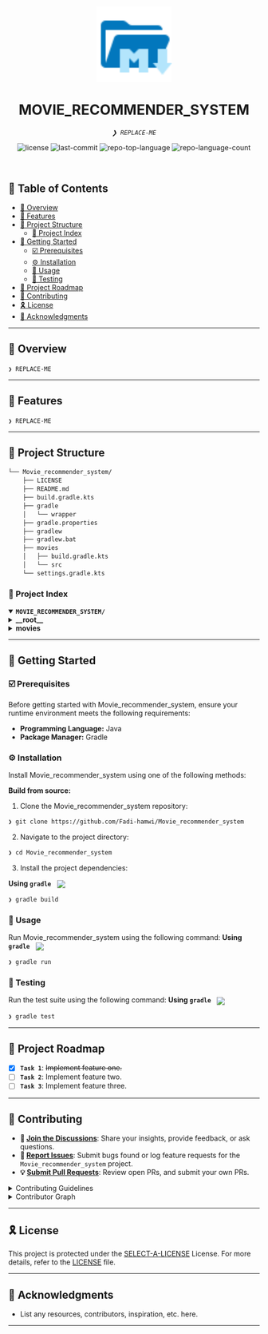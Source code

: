 <p align="center">
    <img src="https://raw.githubusercontent.com/PKief/vscode-material-icon-theme/ec559a9f6bfd399b82bb44393651661b08aaf7ba/icons/folder-markdown-open.svg" align="center" width="30%">
</p>
<p align="center"><h1 align="center">MOVIE_RECOMMENDER_SYSTEM</h1></p>
<p align="center">
	<em><code>❯ REPLACE-ME</code></em>
</p>
<p align="center">
	<img src="https://img.shields.io/github/license/Fadi-hamwi/Movie_recommender_system?style=default&logo=opensourceinitiative&logoColor=white&color=0080ff" alt="license">
	<img src="https://img.shields.io/github/last-commit/Fadi-hamwi/Movie_recommender_system?style=default&logo=git&logoColor=white&color=0080ff" alt="last-commit">
	<img src="https://img.shields.io/github/languages/top/Fadi-hamwi/Movie_recommender_system?style=default&color=0080ff" alt="repo-top-language">
	<img src="https://img.shields.io/github/languages/count/Fadi-hamwi/Movie_recommender_system?style=default&color=0080ff" alt="repo-language-count">
</p>
<p align="center"><!-- default option, no dependency badges. -->
</p>
<p align="center">
	<!-- default option, no dependency badges. -->
</p>
<br>

## 🔗 Table of Contents

- [📍 Overview](#-overview)
- [👾 Features](#-features)
- [📁 Project Structure](#-project-structure)
  - [📂 Project Index](#-project-index)
- [🚀 Getting Started](#-getting-started)
  - [☑️ Prerequisites](#-prerequisites)
  - [⚙️ Installation](#-installation)
  - [🤖 Usage](#🤖-usage)
  - [🧪 Testing](#🧪-testing)
- [📌 Project Roadmap](#-project-roadmap)
- [🔰 Contributing](#-contributing)
- [🎗 License](#-license)
- [🙌 Acknowledgments](#-acknowledgments)

---

## 📍 Overview

<code>❯ REPLACE-ME</code>

---

## 👾 Features

<code>❯ REPLACE-ME</code>

---

## 📁 Project Structure

```sh
└── Movie_recommender_system/
    ├── LICENSE
    ├── README.md
    ├── build.gradle.kts
    ├── gradle
    │   └── wrapper
    ├── gradle.properties
    ├── gradlew
    ├── gradlew.bat
    ├── movies
    │   ├── build.gradle.kts
    │   └── src
    └── settings.gradle.kts
```


### 📂 Project Index
<details open>
	<summary><b><code>MOVIE_RECOMMENDER_SYSTEM/</code></b></summary>
	<details> <!-- __root__ Submodule -->
		<summary><b>__root__</b></summary>
		<blockquote>
			<table>
			<tr>
				<td><b><a href='https://github.com/Fadi-hamwi/Movie_recommender_system/blob/master/gradlew.bat'>gradlew.bat</a></b></td>
				<td><code>❯ REPLACE-ME</code></td>
			</tr>
			<tr>
				<td><b><a href='https://github.com/Fadi-hamwi/Movie_recommender_system/blob/master/build.gradle.kts'>build.gradle.kts</a></b></td>
				<td><code>❯ REPLACE-ME</code></td>
			</tr>
			<tr>
				<td><b><a href='https://github.com/Fadi-hamwi/Movie_recommender_system/blob/master/settings.gradle.kts'>settings.gradle.kts</a></b></td>
				<td><code>❯ REPLACE-ME</code></td>
			</tr>
			</table>
		</blockquote>
	</details>
	<details> <!-- movies Submodule -->
		<summary><b>movies</b></summary>
		<blockquote>
			<table>
			<tr>
				<td><b><a href='https://github.com/Fadi-hamwi/Movie_recommender_system/blob/master/movies/build.gradle.kts'>build.gradle.kts</a></b></td>
				<td><code>❯ REPLACE-ME</code></td>
			</tr>
			</table>
			<details>
				<summary><b>src</b></summary>
				<blockquote>
					<details>
						<summary><b>main</b></summary>
						<blockquote>
							<details>
								<summary><b>resources</b></summary>
								<blockquote>
									<table>
									<tr>
										<td><b><a href='https://github.com/Fadi-hamwi/Movie_recommender_system/blob/master/movies/src/main/resources/application.yml'>application.yml</a></b></td>
										<td><code>❯ REPLACE-ME</code></td>
									</tr>
									</table>
								</blockquote>
							</details>
							<details>
								<summary><b>java</b></summary>
								<blockquote>
									<details>
										<summary><b>edu</b></summary>
										<blockquote>
											<details>
												<summary><b>vandy</b></summary>
												<blockquote>
													<details>
														<summary><b>recommender</b></summary>
														<blockquote>
															<details>
																<summary><b>movies</b></summary>
																<blockquote>
																	<table>
																	<tr>
																		<td><b><a href='https://github.com/Fadi-hamwi/Movie_recommender_system/blob/master/movies/src/main/java/edu/vandy/recommender/movies/MoviesApplication.java'>MoviesApplication.java</a></b></td>
																		<td><code>❯ REPLACE-ME</code></td>
																	</tr>
																	<tr>
																		<td><b><a href='https://github.com/Fadi-hamwi/Movie_recommender_system/blob/master/movies/src/main/java/edu/vandy/recommender/movies/Constants.java'>Constants.java</a></b></td>
																		<td><code>❯ REPLACE-ME</code></td>
																	</tr>
																	<tr>
																		<td><b><a href='https://github.com/Fadi-hamwi/Movie_recommender_system/blob/master/movies/src/main/java/edu/vandy/recommender/movies/MovieDatasetReader.java'>MovieDatasetReader.java</a></b></td>
																		<td><code>❯ REPLACE-ME</code></td>
																	</tr>
																	<tr>
																		<td><b><a href='https://github.com/Fadi-hamwi/Movie_recommender_system/blob/master/movies/src/main/java/edu/vandy/recommender/movies/EurekaConfiguration.java'>EurekaConfiguration.java</a></b></td>
																		<td><code>❯ REPLACE-ME</code></td>
																	</tr>
																	<tr>
																		<td><b><a href='https://github.com/Fadi-hamwi/Movie_recommender_system/blob/master/movies/src/main/java/edu/vandy/recommender/movies/Components.java'>Components.java</a></b></td>
																		<td><code>❯ REPLACE-ME</code></td>
																	</tr>
																	<tr>
																		<td><b><a href='https://github.com/Fadi-hamwi/Movie_recommender_system/blob/master/movies/src/main/java/edu/vandy/recommender/movies/MoviesService.java'>MoviesService.java</a></b></td>
																		<td><code>❯ REPLACE-ME</code></td>
																	</tr>
																	<tr>
																		<td><b><a href='https://github.com/Fadi-hamwi/Movie_recommender_system/blob/master/movies/src/main/java/edu/vandy/recommender/movies/MoviesController.java'>MoviesController.java</a></b></td>
																		<td><code>❯ REPLACE-ME</code></td>
																	</tr>
																	</table>
																	<details>
																		<summary><b>model</b></summary>
																		<blockquote>
																			<table>
																			<tr>
																				<td><b><a href='https://github.com/Fadi-hamwi/Movie_recommender_system/blob/master/movies/src/main/java/edu/vandy/recommender/movies/model/Movie.java'>Movie.java</a></b></td>
																				<td><code>❯ REPLACE-ME</code></td>
																			</tr>
																			</table>
																		</blockquote>
																	</details>
																</blockquote>
															</details>
														</blockquote>
													</details>
												</blockquote>
											</details>
										</blockquote>
									</details>
								</blockquote>
							</details>
						</blockquote>
					</details>
					<details>
						<summary><b>test</b></summary>
						<blockquote>
							<details>
								<summary><b>java</b></summary>
								<blockquote>
									<details>
										<summary><b>edu</b></summary>
										<blockquote>
											<details>
												<summary><b>vandy</b></summary>
												<blockquote>
													<details>
														<summary><b>recommender</b></summary>
														<blockquote>
															<details>
																<summary><b>movies</b></summary>
																<blockquote>
																	<table>
																	<tr>
																		<td><b><a href='https://github.com/Fadi-hamwi/Movie_recommender_system/blob/master/movies/src/test/java/edu/vandy/recommender/movies/MoviesTest.java'>MoviesTest.java</a></b></td>
																		<td><code>❯ REPLACE-ME</code></td>
																	</tr>
																	<tr>
																		<td><b><a href='https://github.com/Fadi-hamwi/Movie_recommender_system/blob/master/movies/src/test/java/edu/vandy/recommender/movies/MoviesSyncProxy.java'>MoviesSyncProxy.java</a></b></td>
																		<td><code>❯ REPLACE-ME</code></td>
																	</tr>
																	</table>
																	<details>
																		<summary><b>utils</b></summary>
																		<blockquote>
																			<table>
																			<tr>
																				<td><b><a href='https://github.com/Fadi-hamwi/Movie_recommender_system/blob/master/movies/src/test/java/edu/vandy/recommender/movies/utils/WebUtils.java'>WebUtils.java</a></b></td>
																				<td><code>❯ REPLACE-ME</code></td>
																			</tr>
																			</table>
																		</blockquote>
																	</details>
																</blockquote>
															</details>
														</blockquote>
													</details>
												</blockquote>
											</details>
										</blockquote>
									</details>
								</blockquote>
							</details>
						</blockquote>
					</details>
				</blockquote>
			</details>
		</blockquote>
	</details>
</details>

---
## 🚀 Getting Started

### ☑️ Prerequisites

Before getting started with Movie_recommender_system, ensure your runtime environment meets the following requirements:

- **Programming Language:** Java
- **Package Manager:** Gradle


### ⚙️ Installation

Install Movie_recommender_system using one of the following methods:

**Build from source:**

1. Clone the Movie_recommender_system repository:
```sh
❯ git clone https://github.com/Fadi-hamwi/Movie_recommender_system
```

2. Navigate to the project directory:
```sh
❯ cd Movie_recommender_system
```

3. Install the project dependencies:


**Using `gradle`** &nbsp; [<img align="center" src="https://img.shields.io/badge/Gradle-02303A.svg?style={badge_style}&logo=gradle&logoColor=white" />](https://gradle.org/)

```sh
❯ gradle build
```




### 🤖 Usage
Run Movie_recommender_system using the following command:
**Using `gradle`** &nbsp; [<img align="center" src="https://img.shields.io/badge/Gradle-02303A.svg?style={badge_style}&logo=gradle&logoColor=white" />](https://gradle.org/)

```sh
❯ gradle run
```


### 🧪 Testing
Run the test suite using the following command:
**Using `gradle`** &nbsp; [<img align="center" src="https://img.shields.io/badge/Gradle-02303A.svg?style={badge_style}&logo=gradle&logoColor=white" />](https://gradle.org/)

```sh
❯ gradle test
```


---
## 📌 Project Roadmap

- [X] **`Task 1`**: <strike>Implement feature one.</strike>
- [ ] **`Task 2`**: Implement feature two.
- [ ] **`Task 3`**: Implement feature three.

---

## 🔰 Contributing

- **💬 [Join the Discussions](https://github.com/Fadi-hamwi/Movie_recommender_system/discussions)**: Share your insights, provide feedback, or ask questions.
- **🐛 [Report Issues](https://github.com/Fadi-hamwi/Movie_recommender_system/issues)**: Submit bugs found or log feature requests for the `Movie_recommender_system` project.
- **💡 [Submit Pull Requests](https://github.com/Fadi-hamwi/Movie_recommender_system/blob/main/CONTRIBUTING.md)**: Review open PRs, and submit your own PRs.

<details closed>
<summary>Contributing Guidelines</summary>

1. **Fork the Repository**: Start by forking the project repository to your github account.
2. **Clone Locally**: Clone the forked repository to your local machine using a git client.
   ```sh
   git clone https://github.com/Fadi-hamwi/Movie_recommender_system
   ```
3. **Create a New Branch**: Always work on a new branch, giving it a descriptive name.
   ```sh
   git checkout -b new-feature-x
   ```
4. **Make Your Changes**: Develop and test your changes locally.
5. **Commit Your Changes**: Commit with a clear message describing your updates.
   ```sh
   git commit -m 'Implemented new feature x.'
   ```
6. **Push to github**: Push the changes to your forked repository.
   ```sh
   git push origin new-feature-x
   ```
7. **Submit a Pull Request**: Create a PR against the original project repository. Clearly describe the changes and their motivations.
8. **Review**: Once your PR is reviewed and approved, it will be merged into the main branch. Congratulations on your contribution!
</details>

<details closed>
<summary>Contributor Graph</summary>
<br>
<p align="left">
   <a href="https://github.com{/Fadi-hamwi/Movie_recommender_system/}graphs/contributors">
      <img src="https://contrib.rocks/image?repo=Fadi-hamwi/Movie_recommender_system">
   </a>
</p>
</details>

---

## 🎗 License

This project is protected under the [SELECT-A-LICENSE](https://choosealicense.com/licenses) License. For more details, refer to the [LICENSE](https://choosealicense.com/licenses/) file.

---

## 🙌 Acknowledgments

- List any resources, contributors, inspiration, etc. here.

---
